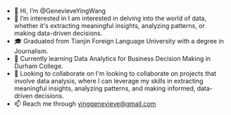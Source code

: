 - 👋 Hi, I’m @GenevieveYingWang
- 👀 I’m interested in I am interested in delving into the world of data, whether it's extracting meaningful insights, analyzing patterns, or making data-driven decisions.
- 🎓 Graduated from Tianjin Foreign Language University with a degree in Journalism.
- 🌱 Currently learning Data Analytics for Business Decision Making in Durham College.
- 💞️ Looking to collaborate on I'm looking to collaborate on projects that involve data analysis, where I can leverage my skills in extracting meaningful insights, analyzing patterns, and making informed, data-driven decisions.
- 📫 Reach me through yinggenevieve@gmail.com

<!---
GenevieveYingWang/GenevieveYingWang is a ✨ special ✨ repository because its `README.md` (this file) appears on your GitHub profile.
You can click the Preview link to take a look at your changes.
--->

